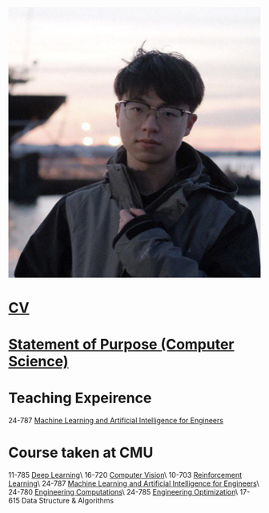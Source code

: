 ![selfie](./applications/linjiw.jpg)
# [CV](./applications/Linji%20Wang_CV.pdf)


# [Statement of Purpose (Computer Science)](./applications/Linji_Wang_SOP_CS.pdf)




# Teaching Expeirence
24-787 [Machine Learning and Artificial Intelligence for Engineers](https://24787ml.github.io/)


# Course taken at CMU
11-785 [Deep Learning](https://deeplearning.cs.cmu.edu/S22/index.html)\\
16-720 [Computer Vision](https://kriskitani.github.io/courses/16720B/)\\
10-703 [Reinforcement Learning](https://cmudeeprl.github.io/703website_f22/)\\
24-787 [Machine Learning and Artificial Intelligence for Engineers](https://24787ml.github.io/)\\
24-780 [Engineering Computations](https://www.andrew.cmu.edu/course/24-780/)\\
24-785 [Engineering Optimization](https://www.meche.engineering.cmu.edu/education/courses/24-785.html)\\
17-615 Data Structure & Algorithms


